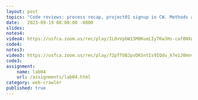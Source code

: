 ```yaml
---
layout: post
topics: "Code reviews: process recap, project01 signup in CW. Methods and interfaces in Go"
date:   2023-09-19 08:00:00 -0800
slides: 
notes4: 
video4: https://usfca.zoom.us/rec/play/ILOvVpbW1SM8KueLIy7KwJHs-caf8NXg186KyMEYhmgxu6YfGTT4risCCuXVfhG_krzSXXNkHfW0kkpF.xMMd2jaQeXqF1MpR?canPlayFromShare=true&from=share_recording_detail&continueMode=true&componentName=rec-play&originRequestUrl=https%3A%2F%2Fusfca.zoom.us%2Frec%2Fshare%2FIN_QXS_UzKf5_pakt4TTlQL1dQBjV7Ik0f95RkqbOrz0OuEMAIyyLkS2BV2sZfMe.iszyRlwhbkZ9d9FA
code4: 
notes3: 
video3: https://usfca.zoom.us/rec/play/f2pTfUBJpvDKSntIs9IQdu_X7e1J0mnvO60G-jKLPIYFK14Wr38oK7Tfr6eiyBgmynFx4_f-BvifS8OH.N09OzIIrYP1_ntP0?canPlayFromShare=true&from=share_recording_detail&continueMode=true&componentName=rec-play&originRequestUrl=https%3A%2F%2Fusfca.zoom.us%2Frec%2Fshare%2FEFzA0kEPgYI8rB1xQWdAQWcBnR6ywrL8lI1uWcFehqcZJGoNbG0TFyOd66bhPMKc.2JGEGOaCK5A3z1qb
code3: 
assignment:
    name: lab04
    url: /assignments/lab04.html
category: web-crawler
published: true
---
```

